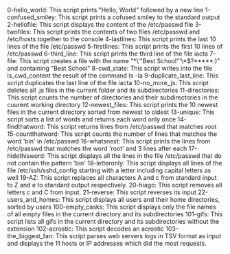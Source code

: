 0-hello_world: This script prints "Hello, World" followed by a new line
1-confused_smiley: This script prints a cofused smiley to the standard output
2-hellofile: This script displays the content of the /etc/passwd file
3-twofiles: This script prints the contents of two files /etc/passwd and /etc/hosts together to the console
4-lastlines: This script prints the last 10 lines of the file /etc/passwd
5-firstlines: This script prints the first 10 lines of /etc/passwd
6-third_line: This script prints the third line of the file iacta
7-file: This script creates a file with the name "\*\\'"Best School"\'\\*$\?\*\*\*\*\*:)" and containing "Best School"
8-cwd_state: This script writes into the file ls_cwd_content the result of the command ls -la
9-duplicate_last_line: This script duplicates the last line of the file iacta
10-no_more_js: This script deletes all .js files in the current folder and its subdirectories
11-directories: This script counts the number of directories and their subdirectories in the cuurent working directory
12-newest_files: This script prints the 10 newest files in the current directory sorted from newest to oldest
13-unique: This script sorts a list of words and returns each word only once
14-findthatword: This script returns lines from /etc/passwd that matches root
15-countthatword: This script counts the number of lines that matches the word 'bin' in /etc/passwd
16-whatsnext: This script prints the lines from /etc/passwd that matches the word 'root' and 3 lines after each
17-hidethisword: This script displays all the lines in the file /etc/passwd that do not contain the pattern 'bin'
18-letteronly: This script displays all lines of the file /etc/ssh/sshd_config starting with a letter including capital letters as well
19-AZ: This script replaces all characters A and c from standard input to Z and e to standard output respectively.
20-hiago: This script removes all letters c and C from input.
21-reverse: This script reverses its input
22-users_and_homes: This script displays all users and their home directories, sorted by users
100-empty_casks: This script displays only the file names of all empty files in the current directory and its subdirectories
101-gifs: This script lists all gifs in the current directory and its subdirectories without the extension
102-acrostic: This script decodes an acrostic
103-the_biggest_fan: This script parses web servers logs in TSV format as input and displays the 11 hosts or IP addresses which did the most requests.
